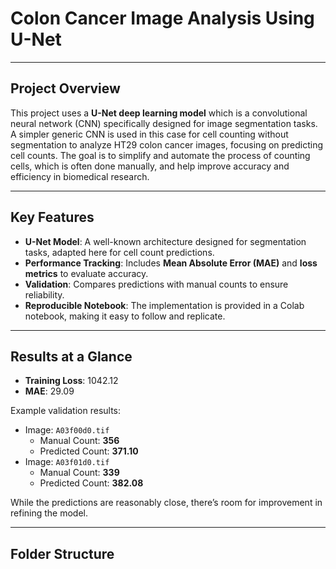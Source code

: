 # Colon Cancer Image Analysis Using U-Net

---

## **Project Overview**

This project uses a **U-Net deep learning model** which is a convolutional neural network (CNN) specifically designed for image segmentation tasks. A simpler generic CNN is used in this case for cell counting without segmentation to analyze HT29 colon cancer images, focusing on predicting cell counts. The goal is to simplify and automate the process of counting cells, which is often done manually, and help improve accuracy and efficiency in biomedical research.

---

## **Key Features**

- **U-Net Model**: A well-known architecture designed for segmentation tasks, adapted here for cell count predictions.  
- **Performance Tracking**: Includes **Mean Absolute Error (MAE)** and **loss metrics** to evaluate accuracy.  
- **Validation**: Compares predictions with manual counts to ensure reliability.  
- **Reproducible Notebook**: The implementation is provided in a Colab notebook, making it easy to follow and replicate.

---

## **Results at a Glance**

- **Training Loss**: 1042.12  
- **MAE**: 29.09  

Example validation results:  
- Image: `A03f00d0.tif`  
  - Manual Count: **356**  
  - Predicted Count: **371.10**  
- Image: `A03f01d0.tif`  
  - Manual Count: **339**  
  - Predicted Count: **382.08**  

While the predictions are reasonably close, there’s room for improvement in refining the model.

---

## **Folder Structure**
